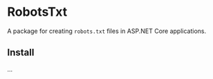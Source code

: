 # RobotsTxt

A package for creating `robots.txt` files in ASP.NET Core applications.

## Install

...